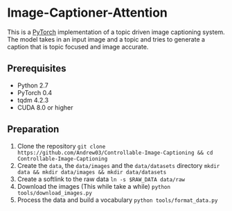 # Image-Captioner-Attention

This is a [PyTorch](https://pytorch.org) implementation of a topic driven image captioning system.
The model takes in an input image and a topic and tries to generate a caption that is topic focused and image accurate.

## Prerequisites
* Python 2.7
* PyTorch 0.4
* tqdm 4.2.3
* CUDA 8.0 or higher

## Preparation
1. Clone the repository
`git clone https://github.com/Andrew03/Controllable-Image-Captioning && cd Controllable-Image-Captioning`
2. Create the `data`, the `data/images` and the `data/datasets` directory
`mkdir data && mkdir data/images && mkdir data/datasets`
3. Create a softlink to the raw data 
`ln -s $RAW_DATA data/raw`
4. Download the images (This while take a while)
`python tools/download_images.py`
5. Process the data and build a vocabulary
`python tools/format_data.py`
